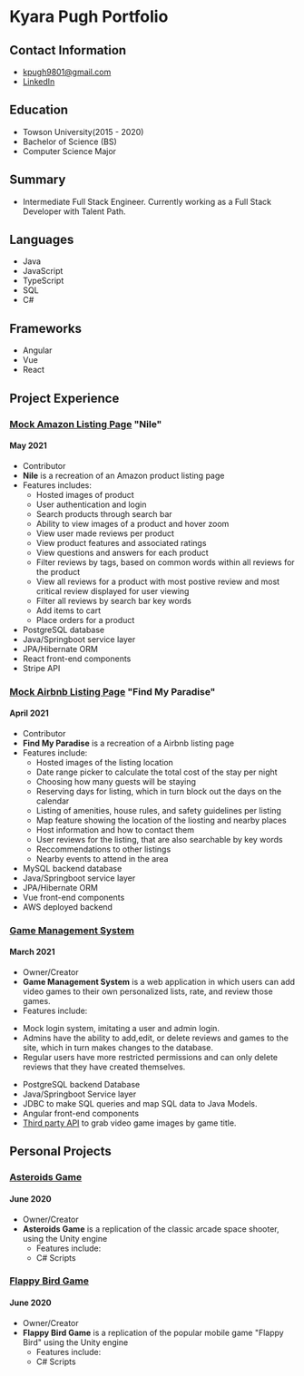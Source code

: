 # Kyara Pugh Portfolio

## Contact Information
* kpugh9801@gmail.com
* [LinkedIn](https://www.linkedin.com/in/kyara-pugh-46b56616b/)

## Education
* Towson University(2015 - 2020)
* Bachelor of Science (BS)
* Computer Science Major

## Summary
* Intermediate Full Stack Engineer. Currently working as a Full Stack Developer with Talent Path.

## Languages
* Java 
* JavaScript
* TypeScript 
* SQL
* C#

## Frameworks
* Angular
* Vue
* React

## Project Experience

### [Mock Amazon Listing Page](https://github.com/Smelser-Squad/Nile) "Nile"
#### May 2021
* Contributor
* **Nile** is a recreation of an Amazon product listing page
* Features includes:
  - Hosted images of product
  - User authentication and login
  - Search products through search bar
  - Ability to view images of a product and hover zoom
  - View user made reviews per product
  - View product features and associated ratings
  - View questions and answers for each product
  - Filter reviews by tags, based on common words within all reviews for the product
  - View all reviews for a product with most postive review and most critical review displayed for user viewing
  - Filter all reviews by search bar key words
  - Add items to cart
  - Place orders for a product 
* PostgreSQL database
* Java/Springboot service layer
* JPA/Hibernate ORM
* React front-end components
* Stripe API

### [Mock Airbnb Listing Page](https://github.com/Smelser-Squad/FindMyParadise) "Find My Paradise"
#### April 2021
* Contributor
* **Find My Paradise** is a recreation of a Airbnb listing page 
* Features include:
  - Hosted images of the listing location
  - Date range picker to calculate the total cost of the stay per night
  - Choosing how many guests will be staying
  - Reserving days for listing, which in turn block out the days on the calendar 
  - Listing of amenities, house rules, and safety guidelines per listing
  - Map feature showing the location of the liosting and nearby places
  - Host information and how to contact them
  - User reviews for the listing, that are also searchable by key words
  - Reccommendations to other listings
  - Nearby events to attend in the area
* MySQL backend database
* Java/Springboot service layer
* JPA/Hibernate ORM
* Vue front-end components
* AWS deployed backend


### [Game Management System](https://github.com/kpugh97/game-management-repo)
#### March 2021
* Owner/Creator
* **Game Management System** is a web application in which users can add video games to their own personalized lists, rate, and review those games. 
 * Features include:
  - Mock login system, imitating a user and admin login.
  - Admins have the ability to add,edit, or delete reviews and games to the site, which in turn makes changes to the database.
  - Regular users have more restricted permissions and can only delete reviews that they have created themselves.
* PostgreSQL backend Database
* Java/Springboot Service layer
* JDBC to make SQL queries and map SQL data to Java Models.
* Angular front-end components
* [Third party API](https://www.giantbomb.com/forums/api-developers-3017/giantbomb-api-feature-requests-389137/) to grab video game images by game title.


## Personal Projects

### [Asteroids Game](https://github.com/kpugh97/unity-asteroids)
#### June 2020
* Owner/Creator
* **Asteroids Game** is a replication of the classic arcade space shooter, using the Unity engine
  * Features include:
  * C# Scripts 

### [Flappy Bird Game](https://github.com/kpugh97/unity-flappy-bird)
#### June 2020
* Owner/Creator
* **Flappy Bird Game** is a replication of the popular mobile game "Flappy Bird" using the Unity engine
  * Features include:
  * C# Scripts 
